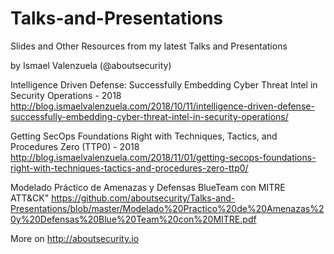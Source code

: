 Talks-and-Presentations
=======================

Slides and Other Resources from my latest Talks and Presentations 

by Ismael Valenzuela (@aboutsecurity)

Intelligence Driven Defense: Successfully Embedding Cyber Threat Intel in Security Operations - 2018
http://blog.ismaelvalenzuela.com/2018/10/11/intelligence-driven-defense-successfully-embedding-cyber-threat-intel-in-security-operations/

Getting SecOps Foundations Right with Techniques, Tactics, and Procedures Zero (TTP0) - 2018
http://blog.ismaelvalenzuela.com/2018/11/01/getting-secops-foundations-right-with-techniques-tactics-and-procedures-zero-ttp0/

Modelado Práctico de Amenazas y Defensas BlueTeam con MITRE ATT&CK"
https://github.com/aboutsecurity/Talks-and-Presentations/blob/master/Modelado%20Practico%20de%20Amenazas%20y%20Defensas%20Blue%20Team%20con%20MITRE.pdf

More on http://aboutsecurity.io
